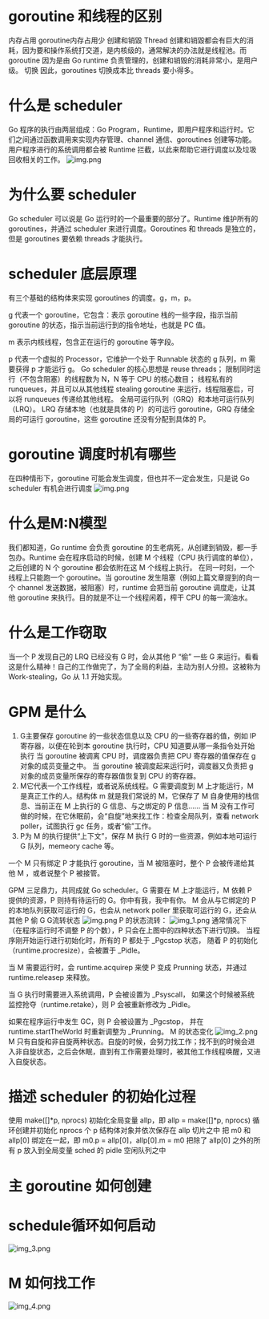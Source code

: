 # goroutine 和线程的区别
内存占用 goroutine内存占用少
创建和销毀 Thread 创建和销毀都会有巨大的消耗，因为要和操作系统打交道，是内核级的，通常解决的办法就是线程池。而 goroutine 因为是由 Go runtime 负责管理的，创建和销毁的消耗非常小，是用户级。
切换 因此，goroutines 切换成本比 threads 要小得多。
# 什么是 scheduler
Go 程序的执行由两层组成：Go Program，Runtime，即用户程序和运行时。它们之间通过函数调用来实现内存管理、channel 通信、goroutines 创建等功能。用户程序进行的系统调用都会被 Runtime 拦截，以此来帮助它进行调度以及垃圾回收相关的工作。
![img.png](图片/img5.png)
# 为什么要 scheduler
Go scheduler 可以说是 Go 运行时的一个最重要的部分了。Runtime 维护所有的 goroutines，并通过 scheduler 来进行调度。Goroutines 和 threads 是独立的，但是 goroutines 要依赖 threads 才能执行。
# scheduler 底层原理
有三个基础的结构体来实现 goroutines 的调度。g，m，p。

g 代表一个 goroutine，它包含：表示 goroutine 栈的一些字段，指示当前 goroutine 的状态，指示当前运行到的指令地址，也就是 PC 值。

m 表示内核线程，包含正在运行的 goroutine 等字段。

p 代表一个虚拟的 Processor，它维护一个处于 Runnable 状态的 g 队列，m 需要获得 p 才能运行 g。
Go scheduler 的核心思想是
reuse threads；
限制同时运行（不包含阻塞）的线程数为 N，N 等于 CPU 的核心数目；
线程私有的 runqueues，并且可以从其他线程 stealing goroutine 来运行，线程阻塞后，可以将 runqueues 传递给其他线程。
全局可运行队列（GRQ）和本地可运行队列（LRQ）。 LRQ 存储本地（也就是具体的 P）的可运行 goroutine，GRQ 存储全局的可运行 goroutine，这些 goroutine 还没有分配到具体的 P。
# goroutine 调度时机有哪些
在四种情形下，goroutine 可能会发生调度，但也并不一定会发生，只是说 Go scheduler 有机会进行调度
 ![img.png](图片/img6.png)
# 什么是M:N模型
我们都知道，Go runtime 会负责 goroutine 的生老病死，从创建到销毁，都一手包办。Runtime 会在程序启动的时候，创建 M 个线程（CPU 执行调度的单位），之后创建的 N 个 goroutine 都会依附在这 M 个线程上执行。
在同一时刻，一个线程上只能跑一个 goroutine。当 goroutine 发生阻塞（例如上篇文章提到的向一个 channel 发送数据，被阻塞）时，runtime 会把当前 goroutine 调度走，让其他 goroutine 来执行。目的就是不让一个线程闲着，榨干 CPU 的每一滴油水。
# 什么是工作窃取
当一个 P 发现自己的 LRQ 已经没有 G 时，会从其他 P “偷” 一些 G 来运行。看看这是什么精神！自己的工作做完了，为了全局的利益，主动为别人分担。这被称为 Work-stealing，Go 从 1.1 开始实现。
# GPM 是什么
1. G主要保存 goroutine 的一些状态信息以及 CPU 的一些寄存器的值，例如 IP 寄存器，以便在轮到本 goroutine 执行时，CPU 知道要从哪一条指令处开始执行
当 goroutine 被调离 CPU 时，调度器负责把 CPU 寄存器的值保存在 g 对象的成员变量之中。
当 goroutine 被调度起来运行时，调度器又负责把 g 对象的成员变量所保存的寄存器值恢复到 CPU 的寄存器。
2. M它代表一个工作线程，或者说系统线程。G 需要调度到 M 上才能运行，M 是真正工作的人。结构体 m 就是我们常说的 M，它保存了 M 自身使用的栈信息、当前正在 M 上执行的 G 信息、与之绑定的 P 信息……
当 M 没有工作可做的时候，在它休眠前，会“自旋”地来找工作：检查全局队列，查看 network poller，试图执行 gc 任务，或者“偷”工作。
3.  P为 M 的执行提供“上下文”，保存 M 执行 G 时的一些资源，例如本地可运行 G 队列，memeory cache 等。

一个 M 只有绑定 P 才能执行 goroutine，当 M 被阻塞时，整个 P 会被传递给其他 M ，或者说整个 P 被接管。

GPM 三足鼎力，共同成就 Go scheduler。G 需要在 M 上才能运行，M 依赖 P 提供的资源，P 则持有待运行的 G。你中有我，我中有你。
M 会从与它绑定的 P 的本地队列获取可运行的 G，也会从 network poller 里获取可运行的 G，还会从其他 P 偷 G
G流转状态
![img.png](图片/imgA.png)
P 的状态流转：
![img_1.png](图片/img_B.png)
通常情况下（在程序运行时不调整 P 的个数），P 只会在上图中的四种状态下进行切换。 当程序刚开始运行进行初始化时，所有的 P 都处于 _Pgcstop 状态， 随着 P 的初始化（runtime.procresize），会被置于 _Pidle。

当 M 需要运行时，会 runtime.acquirep 来使 P 变成 Prunning 状态，并通过 runtime.releasep 来释放。

当 G 执行时需要进入系统调用，P 会被设置为 _Psyscall， 如果这个时候被系统监控抢夺（runtime.retake），则 P 会被重新修改为 _Pidle。

如果在程序运行中发生 GC，则 P 会被设置为 _Pgcstop， 并在 runtime.startTheWorld 时重新调整为 _Prunning。
M 的状态变化
![img_2.png](图片/img_2.png)
M 只有自旋和非自旋两种状态。自旋的时候，会努力找工作；找不到的时候会进入非自旋状态，之后会休眠，直到有工作需要处理时，被其他工作线程唤醒，又进入自旋状态。
# 描述 scheduler 的初始化过程
使用 make([]*p, nprocs) 初始化全局变量 allp，即 allp = make([]*p, nprocs)
循环创建并初始化 nprocs 个 p 结构体对象并依次保存在 allp 切片之中
把 m0 和 allp[0] 绑定在一起，即 m0.p = allp[0]，allp[0].m = m0
把除了 allp[0] 之外的所有 p 放入到全局变量 sched 的 pidle 空闲队列之中
# 主 goroutine 如何创建
# schedule循环如何启动
![img_3.png](图片/img_3.png)
# M 如何找工作
![img_4.png](图片/img_4.png)